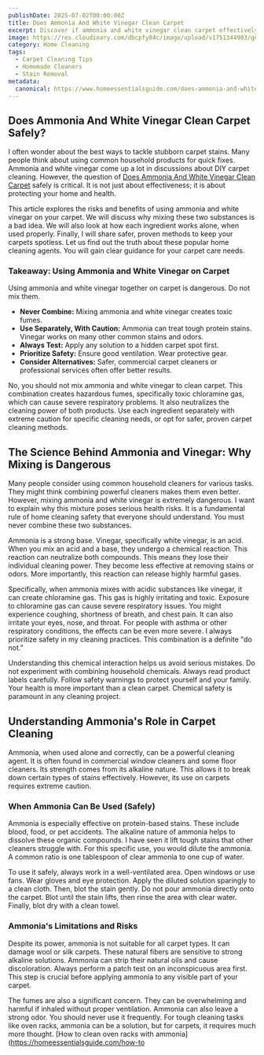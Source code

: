 ```yaml
---
publishDate: 2025-07-02T00:00:00Z
title: Does Ammonia And White Vinegar Clean Carpet
excerpt: Discover if ammonia and white vinegar clean carpet effectively and safely. Learn the risks, best practices, and alternative solutions for a truly clean home.
image: https://res.cloudinary.com/dbcpfy04c/image/upload/v1751344903/generated_image_1751344902_kuzqdd.webp
category: Home Cleaning
tags:
  - Carpet Cleaning Tips
  - Homemade Cleaners
  - Stain Removal
metadata:
  canonical: https://www.homeessentialsguide.com/does-ammonia-and-white-vinegar-clean-carpet
---
```


## Does Ammonia And White Vinegar Clean Carpet Safely?

I often wonder about the best ways to tackle stubborn carpet stains. Many people think about using common household products for quick fixes. Ammonia and white vinegar come up a lot in discussions about DIY carpet cleaning. However, the question of [Does Ammonia And White Vinegar Clean Carpet](https://www.homeessentialsguide.com/does-ammonia-and-white-vinegar-clean-carpet) safely is critical. It is not just about effectiveness; it is about protecting your home and health.

This article explores the risks and benefits of using ammonia and white vinegar on your carpet. We will discuss why mixing these two substances is a bad idea. We will also look at how each ingredient works alone, when used properly. Finally, I will share safer, proven methods to keep your carpets spotless. Let us find out the truth about these popular home cleaning agents. You will gain clear guidance for your carpet care needs.

### Takeaway: Using Ammonia and White Vinegar on Carpet

Using ammonia and white vinegar together on carpet is dangerous. Do not mix them.

*   **Never Combine:** Mixing ammonia and white vinegar creates toxic fumes.
*   **Use Separately, With Caution:** Ammonia can treat tough protein stains. Vinegar works on many other common stains and odors.
*   **Always Test:** Apply any solution to a hidden carpet spot first.
*   **Prioritize Safety:** Ensure good ventilation. Wear protective gear.
*   **Consider Alternatives:** Safer, commercial carpet cleaners or professional services often offer better results.

No, you should not mix ammonia and white vinegar to clean carpet. This combination creates hazardous fumes, specifically toxic chloramine gas, which can cause severe respiratory problems. It also neutralizes the cleaning power of both products. Use each ingredient separately with extreme caution for specific cleaning needs, or opt for safer, proven carpet cleaning methods.

## The Science Behind Ammonia and Vinegar: Why Mixing is Dangerous

Many people consider using common household cleaners for various tasks. They might think combining powerful cleaners makes them even better. However, mixing ammonia and white vinegar is extremely dangerous. I want to explain why this mixture poses serious health risks. It is a fundamental rule of home cleaning safety that everyone should understand. You must never combine these two substances.

Ammonia is a strong base. Vinegar, specifically white vinegar, is an acid. When you mix an acid and a base, they undergo a chemical reaction. This reaction can neutralize both compounds. This means they lose their individual cleaning power. They become less effective at removing stains or odors. More importantly, this reaction can release highly harmful gases.

Specifically, when ammonia mixes with acidic substances like vinegar, it can create chloramine gas. This gas is highly irritating and toxic. Exposure to chloramine gas can cause severe respiratory issues. You might experience coughing, shortness of breath, and chest pain. It can also irritate your eyes, nose, and throat. For people with asthma or other respiratory conditions, the effects can be even more severe. I always prioritize safety in my cleaning practices. This combination is a definite "do not."

Understanding this chemical interaction helps us avoid serious mistakes. Do not experiment with combining household chemicals. Always read product labels carefully. Follow safety warnings to protect yourself and your family. Your health is more important than a clean carpet. Chemical safety is paramount in any cleaning project.

## Understanding Ammonia's Role in Carpet Cleaning

Ammonia, when used alone and correctly, can be a powerful cleaning agent. It is often found in commercial window cleaners and some floor cleaners. Its strength comes from its alkaline nature. This allows it to break down certain types of stains effectively. However, its use on carpets requires extreme caution.

### When Ammonia Can Be Used (Safely)

Ammonia is especially effective on protein-based stains. These include blood, food, or pet accidents. The alkaline nature of ammonia helps to dissolve these organic compounds. I have seen it lift tough stains that other cleaners struggle with. For this specific use, you would dilute the ammonia. A common ratio is one tablespoon of clear ammonia to one cup of water.

To use it safely, always work in a well-ventilated area. Open windows or use fans. Wear gloves and eye protection. Apply the diluted solution sparingly to a clean cloth. Then, blot the stain gently. Do not pour ammonia directly onto the carpet. Blot until the stain lifts, then rinse the area with clear water. Finally, blot dry with a clean towel.

### Ammonia's Limitations and Risks

Despite its power, ammonia is not suitable for all carpet types. It can damage wool or silk carpets. These natural fibers are sensitive to strong alkaline solutions. Ammonia can strip their natural oils and cause discoloration. Always perform a patch test on an inconspicuous area first. This step is crucial before applying ammonia to any visible part of your carpet.

The fumes are also a significant concern. They can be overwhelming and harmful if inhaled without proper ventilation. Ammonia can also leave a strong odor. You should never use it frequently. For tough cleaning tasks like oven racks, ammonia can be a solution, but for carpets, it requires much more thought. [How to clean oven racks with ammonia](https://homeessentialsguide.com/how-to